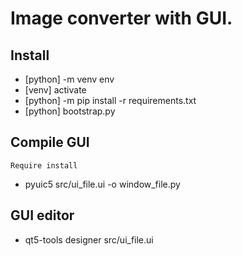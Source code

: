 # Image converter with GUI.

## Install
- [python] -m venv env
- [venv] activate
- [python] -m pip install -r requirements.txt
- [python] bootstrap.py

## Compile GUI
`Require install`
- pyuic5 src/ui_file.ui -o window_file.py

## GUI editor
- qt5-tools designer src/ui_file.ui


